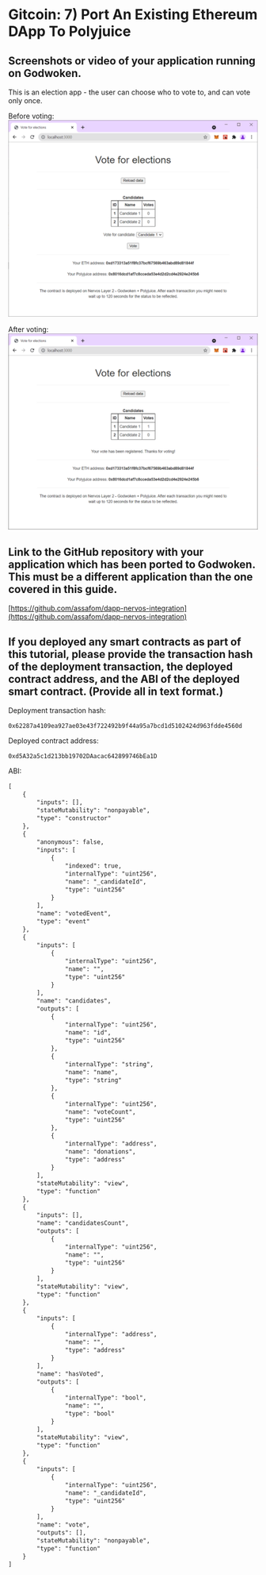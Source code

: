 # Gitcoin: 7) Port An Existing Ethereum DApp To Polyjuice

## Screenshots or video of your application running on Godwoken.
This is an election app - the user can choose who to vote to, and can vote only once.

Before voting:
![Before voting](7.1.1.png)

After voting:
![After voting](7.1.2.png)

## Link to the GitHub repository with your application which has been ported to Godwoken. This must be a different application than the one covered in this guide.
[https://github.com/assafom/dapp-nervos-integration](https://github.com/assafom/dapp-nervos-integration)

## If you deployed any smart contracts as part of this tutorial, please provide the transaction hash of the deployment transaction, the deployed contract address, and the ABI of the deployed smart contract. (Provide all in text format.)
Deployment transaction hash:
```
0x62287a4109ea927ae03e43f722492b9f44a95a7bcd1d5102424d963fdde4560d
```

Deployed contract address:
```
0xd5A32a5c1d213bb19702DAacac642899746bEa1D
```

ABI:
```
[
	{
		"inputs": [],
		"stateMutability": "nonpayable",
		"type": "constructor"
	},
	{
		"anonymous": false,
		"inputs": [
			{
				"indexed": true,
				"internalType": "uint256",
				"name": "_candidateId",
				"type": "uint256"
			}
		],
		"name": "votedEvent",
		"type": "event"
	},
	{
		"inputs": [
			{
				"internalType": "uint256",
				"name": "",
				"type": "uint256"
			}
		],
		"name": "candidates",
		"outputs": [
			{
				"internalType": "uint256",
				"name": "id",
				"type": "uint256"
			},
			{
				"internalType": "string",
				"name": "name",
				"type": "string"
			},
			{
				"internalType": "uint256",
				"name": "voteCount",
				"type": "uint256"
			},
			{
				"internalType": "address",
				"name": "donations",
				"type": "address"
			}
		],
		"stateMutability": "view",
		"type": "function"
	},
	{
		"inputs": [],
		"name": "candidatesCount",
		"outputs": [
			{
				"internalType": "uint256",
				"name": "",
				"type": "uint256"
			}
		],
		"stateMutability": "view",
		"type": "function"
	},
	{
		"inputs": [
			{
				"internalType": "address",
				"name": "",
				"type": "address"
			}
		],
		"name": "hasVoted",
		"outputs": [
			{
				"internalType": "bool",
				"name": "",
				"type": "bool"
			}
		],
		"stateMutability": "view",
		"type": "function"
	},
	{
		"inputs": [
			{
				"internalType": "uint256",
				"name": "_candidateId",
				"type": "uint256"
			}
		],
		"name": "vote",
		"outputs": [],
		"stateMutability": "nonpayable",
		"type": "function"
	}
]
```
